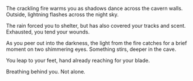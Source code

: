 
The crackling fire warms you as shadows dance across the cavern walls.  Outside, lightning flashes across the night sky.

The rain forced you to shelter, but has also covered your tracks and scent.  Exhausted, you tend your wounds.

As you peer out into the darkness, the light from the fire catches for a brief moment on two shimmering eyes.  Something stirs, deeper in the cave.

You leap to your feet, hand already reaching for your blade.

Breathing behind you.  Not alone.